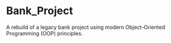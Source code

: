# Bank_Project
A rebuild of a legacy bank project using modern Object-Oriented Programming (OOP) principles.
